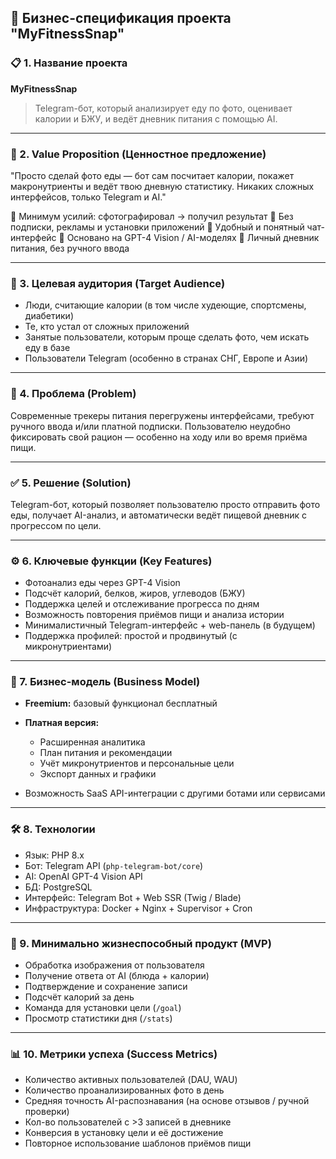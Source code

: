 ## 📘 Бизнес-спецификация проекта "MyFitnessSnap"

### 📋 1. Название проекта

**MyFitnessSnap**

> Telegram-бот, который анализирует еду по фото, оценивает калории и БЖУ, и ведёт дневник питания с помощью AI.

---

### 💎 2. Value Proposition (Ценностное предложение)

"Просто сделай фото еды — бот сам посчитает калории, покажет макронутриенты и ведёт твою дневную статистику. Никаких сложных интерфейсов, только Telegram и AI."

🔹 Минимум усилий: сфотографировал → получил результат
🔹 Без подписки, рекламы и установки приложений
🔹 Удобный и понятный чат-интерфейс
🔹 Основано на GPT-4 Vision / AI-моделях
🔹 Личный дневник питания, без ручного ввода

---

### 🎯 3. Целевая аудитория (Target Audience)

* Люди, считающие калории (в том числе худеющие, спортсмены, диабетики)
* Те, кто устал от сложных приложений
* Занятые пользователи, которым проще сделать фото, чем искать еду в базе
* Пользователи Telegram (особенно в странах СНГ, Европе и Азии)

---

### 📌 4. Проблема (Problem)

Современные трекеры питания перегружены интерфейсами, требуют ручного ввода и/или платной подписки. Пользователю неудобно фиксировать свой рацион — особенно на ходу или во время приёма пищи.

---

### ✅ 5. Решение (Solution)

Telegram-бот, который позволяет пользователю просто отправить фото еды, получает AI-анализ, и автоматически ведёт пищевой дневник с прогрессом по цели.

---

### ⚙️ 6. Ключевые функции (Key Features)

* Фотоанализ еды через GPT-4 Vision
* Подсчёт калорий, белков, жиров, углеводов (БЖУ)
* Поддержка целей и отслеживание прогресса по дням
* Возможность повторения приёмов пищи и анализа истории
* Минималистичный Telegram-интерфейс + web-панель (в будущем)
* Поддержка профилей: простой и продвинутый (с микронутриентами)

---

### 💼 7. Бизнес-модель (Business Model)

* **Freemium:** базовый функционал бесплатный
* **Платная версия:**

    * Расширенная аналитика
    * План питания и рекомендации
    * Учёт микронутриентов и персональные цели
    * Экспорт данных и графики
* Возможность SaaS API-интеграции с другими ботами или сервисами

---

### 🛠️ 8. Технологии

* Язык: PHP 8.x
* Бот: Telegram API (`php-telegram-bot/core`)
* AI: OpenAI GPT-4 Vision API
* БД: PostgreSQL
* Интерфейс: Telegram Bot + Web SSR (Twig / Blade)
* Инфраструктура: Docker + Nginx + Supervisor + Cron

---

### 🧪 9. Минимально жизнеспособный продукт (MVP)

* Обработка изображения от пользователя
* Получение ответа от AI (блюда + калории)
* Подтверждение и сохранение записи
* Подсчёт калорий за день
* Команда для установки цели (`/goal`)
* Просмотр статистики дня (`/stats`)

---

### 📊 10. Метрики успеха (Success Metrics)

* Количество активных пользователей (DAU, WAU)
* Количество проанализированных фото в день
* Средняя точность AI-распознавания (на основе отзывов / ручной проверки)
* Кол-во пользователей с >3 записей в дневнике
* Конверсия в установку цели и её достижение
* Повторное использование шаблонов приёмов пищи
